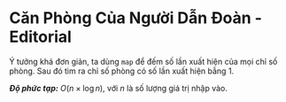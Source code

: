 # Căn Phòng Của Người Dẫn Đoàn - Editorial

Ý tưởng khá đơn giản, ta dùng `map` để đếm số lần xuất hiện của mọi chỉ số phòng. Sau đó tìm ra chỉ số phòng có số lần xuất hiện bằng $1$. 

***Độ phức tạp:*** $O(n \times \log n),$ với $n$ là số lượng giá trị nhập vào. 